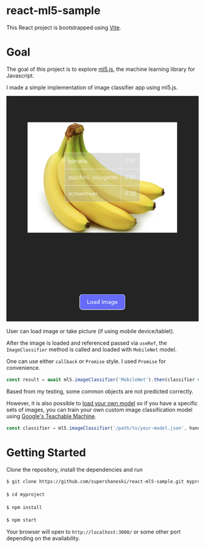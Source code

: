 react-ml5-sample
======

This React project is bootstrapped using [Vite](https://vitejs.dev/guide/).

# Goal

The goal of this project is to explore [ml5.js](https://learn.ml5js.org), the machine learning library for Javascript.

I made a simple implementation of image classifier app using ml5.js.


![Screenshot](public/image.png)


User can load image or take picture (if using mobile device/tablet).

After the image is loaded and referenced passed via `useRef`, the `ImageClassifier` method is called and loaded with `MobileNet` model.

One can use either `callback` or `Promise` style. I used `Promise` for convenience.


```javascript
const result = await ml5.imageClassifier('MobileNet').then(classifier => classifier.predict(imageRef.current))
```

Based from my testing, some common objects are not predicted correctly.

However, it is also possible to [load your own model](https://learn.ml5js.org/#/reference/image-classifier?id=description) so if you have a specific sets of images, you can train your own custom image classification model using [Google's Teachable Machine](https://teachablemachine.withgoogle.com/io19).

```javascript
const classifier = ml5.imageClassifier('/path/to/your-model.json', handleOnModelLoad)
```



# Getting Started

Clone the repository, install the dependencies and run

```sh
$ git clone https://github.com/supershaneski/react-ml5-sample.git myproject

$ cd myproject

$ npm install

$ npm start
```

Your browser will open to `http://localhost:3000/` or some other port depending on the availability.
